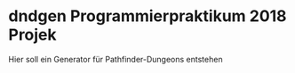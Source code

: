 # dndgen Programmierpraktikum 2018 Projek
Hier soll ein Generator für Pathfinder-Dungeons entstehen
